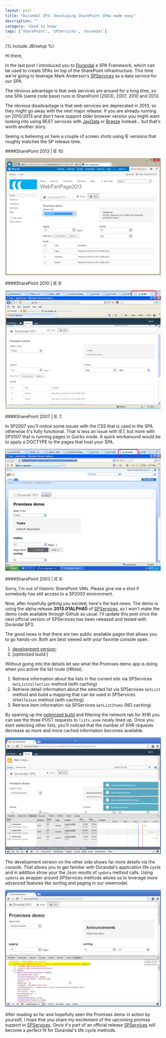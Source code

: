 ```yaml
---
layout: post
title: "Durandal SP3: Developing SharePoint SPAs made easy"
description: ""
category: 'Good to know'
tags: ['SharePoint', 'SPServices', 'Durandal']
---
```

{% include JB/setup %}


Hi there,

In the last post I introduced you to [Durandal] a SPA Framework, which can be used to create SPAs on top of
the SharePoint infrastructure. This time we're going to leverage Mark Anderson's [SPServices] as a data service for
our SPA.

The obvious advantage is that web services are around for a long time, so one SPA (same code base) runs in
SharePoint (2003), 2007, 2010 and 2013.


The obvious disadvantage is that web services are deprecated in 2013, so they might go away with the next major
release. If you are already running on 2010/2013 and don't have support older browser version you might want looking
into using REST services with [JayData] or [Breeze] instead... but that's worth another story.

Seeing is believing so here a couple of screen shots using IE versions that roughly matches the SP release time.

####SharePoint 2013 | IE 10:

![SP2013 IE10 demo](/img/2013-04-08-SP2013Demo.jpg)

####SharePoint 2010 | IE 8:

![SP2010 IE8 demo](/img/2013-04-08-SP2010Demo.jpg)

####SharePoint 2007 | IE 7:

In SP2007 you'll notice some issues with the CSS that is used in the SPA otherwise it's fully functional.  That is
less an issue with IE7, but more with SP2007 that is running pages in Quirks mode. A quick workaround would be to
apply a DOCTYPE to the pages that host your SPA.

![SP2007 IE6 demo](/img/2013-04-08-SP2007Demo.jpg)

####SharePoint 2003 | IE 6:

Sorry, I'm out of historic SharePoint VMs. Please give me a shot if somebody has still access to a
SP2003 environment.

Now, after hopefully getting you excited, here's the bad news. The demo is using the alpha release **2013.01ALPHA5** of
[SPServices], so I won't make the demo code available through Github as usual. I'll update this post once the next
official version of SPServices has been released and tested with Durandal SP3.

The good news is that there are two public available pages that allows you to go hands-on. Both are best viewed with
your favorite console open.

1. [development version:](http://www.spirit.de/demos/metro/DurandalSP3/index.html#/)
2. [optimized build:]


Without going into the details let see what the Promises demo app is doing when you active the list route (/#lists).

1. Retrieve information about the lists in the current site via SPServices `GetListCollection` method (with caching)
2. Retrieve detail information about the selected list via SPServices `GetList` method and build a mapping that can
be used in SPServices `SPXmlToJson` method (with caching)
3. Retrieve item information via SPServices `GetListItems` (NO caching)


By opening up the [optimized build] and filtering the network tab for XHR you can see the three POST requests to
`lists.asmx` nicely
lined up. Once you start selecting other lists, you'll noticed that the number of XHR requests decrease as more and
more cached information becomes available.

![Optimized build](/img/2013-04-08-OptimizedBuild.jpg)

 The development version on the other side shows far more details via the console. That allows you to get familiar
 with Durandal's application life cycle and in addition show your the Json results of `spdata` method calls. Using
 `spdata` as wrapper around SPServices methods allows us to leverage more advanced features like sorting and
 paging in our viewmodel.

![Development](/img/2013-04-08-Development.jpg)


After reading so far and hopefully seen the Promises demo in action by yourself, I hope that you share my excitement
of the upcoming promise support in [SPServices]. Once it's part of an official release [SPServices] will become a
perfect fit for Durandal's life cycle methods.



[last post]: /2013/02/21/durandal-meets-sharepoint-2013
[Durandal]: http://www.durandaljs.com
[JayData]: http://jaydata.org
[Breeze]: http://www.breezejs.com
[SPServices]: http://spservices.codeplex.com/
[optimized build]: http://www.spirit.de/demos/metro/DurandalSP3/WebPartPage2010.aspx#/
[release announcement]: http://sympmarc.com/2013/03/09/spservices-2013-01alpha4-returns-a-deferred-object-promise/
[spdata.js]: https://gist.github.com/RainerAtSpirit/5336223#file-spdata-js